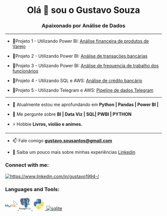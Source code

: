 <h1 align="center">Olá 👋 sou o Gustavo Souza </h1>
<h3 align="center">Apaixonado por Análise de Dados</h3>

_________________________________________________________________________________________________________________________

- 🔭Projeto 1 - Utilizando Power BI: [Análise financeira de produtos de Varejo](https://app.powerbi.com/view?r=eyJrIjoiNWQxZDhhN2UtMTFjNC00NmU0LWIzNjItZGZlZjI3ZmNmZDAxIiwidCI6IjJmNjhhNWMxLTg0NTUtNDQ0ZS05N2ZjLWFlY2ExY2I5MTJhNiJ9)

- 🔭Projeto 2 - Utilizando Power BI: [Análise de transações bancárias](https://app.powerbi.com/view?r=eyJrIjoiMzNjNjIzMDQtMzcxNS00MjgyLTkzNzAtZmEzNzlmOGZjYmYxIiwidCI6IjJmNjhhNWMxLTg0NTUtNDQ0ZS05N2ZjLWFlY2ExY2I5MTJhNiJ9)

- 🔭Projeto 3 - Utilizando Power BI: [Análise de frequencia de trabalho dos funcionários](https://app.powerbi.com/view?r=eyJrIjoiOTczNDkwYzktOTI3My00NWVmLTk1NDYtNGFiNjJkMTgzYTA4IiwidCI6IjJmNjhhNWMxLTg0NTUtNDQ0ZS05N2ZjLWFlY2ExY2I5MTJhNiJ9)

- 🔭Projeto 4 - Utilizando SQL e AWS: [Análise de crédito bancário](https://colab.research.google.com/drive/10WwP5XCRQnAM9Pll0jzzTyKi_IVUzhCM?usp=sharing)

- 🔭Projeto 5 - Utilizando Telegram e AWS: [Pipeline de dados Telegram](https://colab.research.google.com/drive/1rfa3mltFachGGX2C4dtmkbQHsqHqCAx0?usp=sharing)

_________________________________________________________________________________________________________________________

- 🌱 Atualmente estou me aprofundando em  **Python | Pandas | Power BI |**
  
- 💬 Me pergunte sobre **BI | Data Viz | SQL| PWBI | PYTHON**

- ⚡ Hobbie **Livros, violão e animes.**

_________________________________________________________________________________________________________________________

- 📫 Fale comigo **gustavo.sousantos@gmail.com**

- 📄 Saiba um pouco mais sobre minhas experiências [Linkedin](https://www.linkedin.com/in/gustavo1994-/)




<h3 align="left">Connect with me:</h3>
<p align="left">
<a href="https://www.linkedin.com/in/gustavo1994-/" target="blank"><img align="center" src="https://raw.githubusercontent.com/rahuldkjain/github-profile-readme-generator/master/src/images/icons/Social/linked-in-alt.svg" alt="https://www.linkedin.com/in/gustavo1994-/" height="30" width="40" /></a>
</p>

<h3 align="left">Languages and Tools:</h3>
<p align="left"> <a href="https://www.mysql.com/" target="_blank" rel="noreferrer"> <img src="https://raw.githubusercontent.com/devicons/devicon/master/icons/mysql/mysql-original-wordmark.svg" alt="mysql" width="40" height="40"/> </a> <a href="https://www.postgresql.org" target="_blank" rel="noreferrer"> <img src="https://raw.githubusercontent.com/devicons/devicon/master/icons/postgresql/postgresql-original-wordmark.svg" alt="postgresql" width="40" height="40"/> </a> <a href="https://www.python.org" target="_blank" rel="noreferrer"> <img src="https://raw.githubusercontent.com/devicons/devicon/master/icons/python/python-original.svg" alt="python" width="40" height="40"/> </a> <a href="https://www.sqlite.org/" target="_blank" rel="noreferrer"> <img src="https://www.vectorlogo.zone/logos/sqlite/sqlite-icon.svg" alt="sqlite" width="40" height="40"/> </a> </p>
